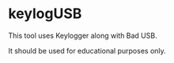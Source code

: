 # keylogUSB

This tool uses Keylogger along with Bad USB.

It should be used for educational purposes only.
